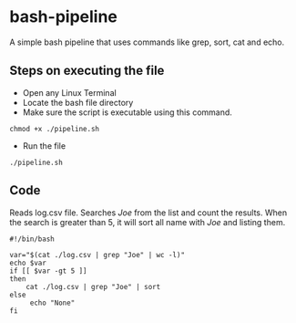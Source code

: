 # bash-pipeline
A simple bash pipeline that uses commands like grep, sort, cat and echo.

## Steps on executing the file
- Open any Linux Terminal
- Locate the bash file directory
- Make sure the script is executable using this command.

```
chmod +x ./pipeline.sh
```
- Run the file

```
./pipeline.sh
```

## Code
Reads log.csv file. Searches *Joe* from the list and count the results.
When the search is greater than 5, it will sort all name with *Joe* and listing them.

```
#!/bin/bash

var="$(cat ./log.csv | grep "Joe" | wc -l)"
echo $var
if [[ $var -gt 5 ]]
then
    cat ./log.csv | grep "Joe" | sort
else
     echo "None"
fi
```